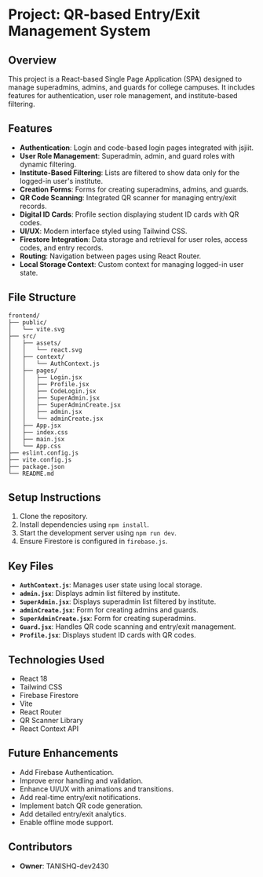 # Project: QR-based Entry/Exit Management System

## Overview
This project is a React-based Single Page Application (SPA) designed to manage superadmins, admins, and guards for college campuses. It includes features for authentication, user role management, and institute-based filtering.

## Features
- **Authentication**: Login and code-based login pages integrated with jsjiit.
- **User Role Management**: Superadmin, admin, and guard roles with dynamic filtering.
- **Institute-Based Filtering**: Lists are filtered to show data only for the logged-in user's institute.
- **Creation Forms**: Forms for creating superadmins, admins, and guards.
- **QR Code Scanning**: Integrated QR scanner for managing entry/exit records.
- **Digital ID Cards**: Profile section displaying student ID cards with QR codes.
- **UI/UX**: Modern interface styled using Tailwind CSS.
- **Firestore Integration**: Data storage and retrieval for user roles, access codes, and entry records.
- **Routing**: Navigation between pages using React Router.
- **Local Storage Context**: Custom context for managing logged-in user state.

## File Structure
```
frontend/
├── public/
│   └── vite.svg
├── src/
│   ├── assets/
│   │   └── react.svg
│   ├── context/
│   │   └── AuthContext.js
│   ├── pages/
│   │   ├── Login.jsx
│   │   ├── Profile.jsx
│   │   ├── CodeLogin.jsx
│   │   ├── SuperAdmin.jsx
│   │   ├── SuperAdminCreate.jsx
│   │   ├── admin.jsx
│   │   └── adminCreate.jsx
│   ├── App.jsx
│   ├── index.css
│   ├── main.jsx
│   └── App.css
├── eslint.config.js
├── vite.config.js
├── package.json
└── README.md
```

## Setup Instructions
1. Clone the repository.
2. Install dependencies using `npm install`.
3. Start the development server using `npm run dev`.
4. Ensure Firestore is configured in `firebase.js`.

## Key Files
- **`AuthContext.js`**: Manages user state using local storage.
- **`admin.jsx`**: Displays admin list filtered by institute.
- **`SuperAdmin.jsx`**: Displays superadmin list filtered by institute.
- **`adminCreate.jsx`**: Form for creating admins and guards.
- **`SuperAdminCreate.jsx`**: Form for creating superadmins.
- **`Guard.jsx`**: Handles QR code scanning and entry/exit management.
- **`Profile.jsx`**: Displays student ID cards with QR codes.

## Technologies Used
- React 18
- Tailwind CSS
- Firebase Firestore
- Vite
- React Router
- QR Scanner Library
- React Context API

## Future Enhancements
- Add Firebase Authentication.
- Improve error handling and validation.
- Enhance UI/UX with animations and transitions.
- Add real-time entry/exit notifications.
- Implement batch QR code generation.
- Add detailed entry/exit analytics.
- Enable offline mode support.

## Contributors
- **Owner**: TANISHQ-dev2430

